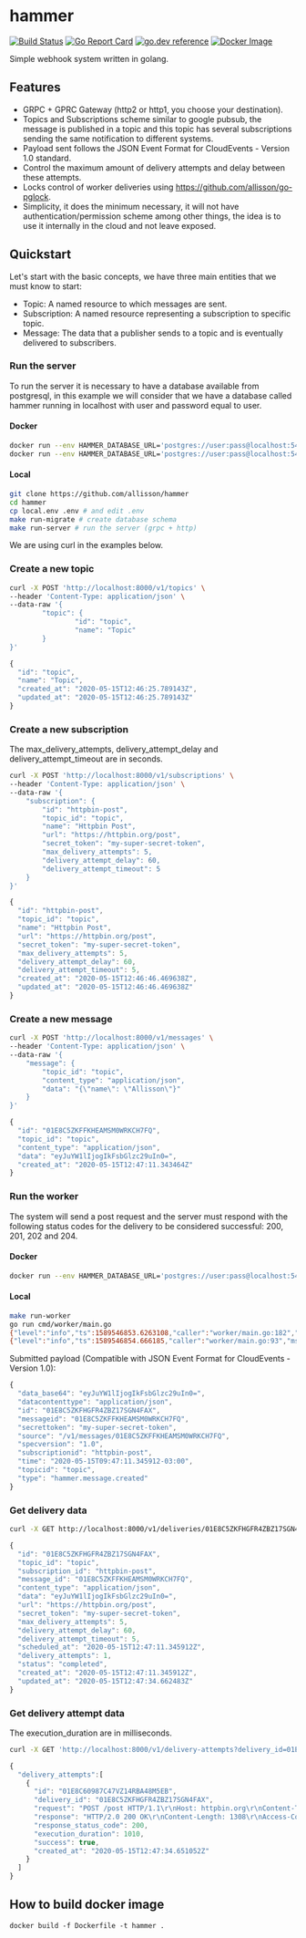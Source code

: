 # hammer
[![Build Status](https://github.com/allisson/hammer/workflows/tests/badge.svg)](https://github.com/allisson/hammer/actions)
[![Go Report Card](https://goreportcard.com/badge/github.com/allisson/hammer)](https://goreportcard.com/report/github.com/allisson/hammer)
[![go.dev reference](https://img.shields.io/badge/go.dev-reference-007d9c?logo=go&logoColor=white&style=flat-square)](https://pkg.go.dev/github.com/allisson/hammer)
[![Docker Image](https://img.shields.io/docker/cloud/build/allisson/hammer)](https://hub.docker.com/r/allisson/hammer)

Simple webhook system written in golang.

## Features

- GRPC + GPRC Gateway (http2 or http1, you choose your destination).
- Topics and Subscriptions scheme similar to google pubsub, the message is published in a topic and this topic has several subscriptions sending the same notification to different systems.
- Payload sent follows the JSON Event Format for CloudEvents - Version 1.0 standard.
- Control the maximum amount of delivery attempts and delay between these attempts.
- Locks control of worker deliveries using https://github.com/allisson/go-pglock.
- Simplicity, it does the minimum necessary, it will not have authentication/permission scheme among other things, the idea is to use it internally in the cloud and not leave exposed.

## Quickstart

Let's start with the basic concepts, we have three main entities that we must know to start:

- Topic: A named resource to which messages are sent.
- Subscription: A named resource representing a subscription to specific topic.
- Message: The data that a publisher sends to a topic and is eventually delivered to subscribers.

### Run the server

To run the server it is necessary to have a database available from postgresql, in this example we will consider that we have a database called hammer running in localhost with user and password equal to user.

#### Docker

```bash
docker run --env HAMMER_DATABASE_URL='postgres://user:pass@localhost:5432/hammer?sslmode=disable' allisson/hammer migrate # run database migrations
docker run --env HAMMER_DATABASE_URL='postgres://user:pass@localhost:5432/hammer?sslmode=disable' allisson/hammer server # run grpc server
```

#### Local

```bash
git clone https://github.com/allisson/hammer
cd hammer
cp local.env .env # and edit .env
make run-migrate # create database schema
make run-server # run the server (grpc + http)
```

We are using curl in the examples below.

### Create a new topic

```bash
curl -X POST 'http://localhost:8000/v1/topics' \
--header 'Content-Type: application/json' \
--data-raw '{
        "topic": {
                "id": "topic",
                "name": "Topic"
        }
}'
```

```javascript
{
  "id": "topic",
  "name": "Topic",
  "created_at": "2020-05-15T12:46:25.789143Z",
  "updated_at": "2020-05-15T12:46:25.789143Z"
}
```

### Create a new subscription

The max_delivery_attempts, delivery_attempt_delay and delivery_attempt_timeout are in seconds.

```bash
curl -X POST 'http://localhost:8000/v1/subscriptions' \
--header 'Content-Type: application/json' \
--data-raw '{
	"subscription": {
		"id": "httpbin-post",
		"topic_id": "topic",
		"name": "Httpbin Post",
		"url": "https://httpbin.org/post",
		"secret_token": "my-super-secret-token",
		"max_delivery_attempts": 5,
		"delivery_attempt_delay": 60,
		"delivery_attempt_timeout": 5
	}
}'
```

```javascript
{
  "id": "httpbin-post",
  "topic_id": "topic",
  "name": "Httpbin Post",
  "url": "https://httpbin.org/post",
  "secret_token": "my-super-secret-token",
  "max_delivery_attempts": 5,
  "delivery_attempt_delay": 60,
  "delivery_attempt_timeout": 5,
  "created_at": "2020-05-15T12:46:46.469638Z",
  "updated_at": "2020-05-15T12:46:46.469638Z"
}
```

### Create a new message

```bash
curl -X POST 'http://localhost:8000/v1/messages' \
--header 'Content-Type: application/json' \
--data-raw '{
	"message": {
		"topic_id": "topic",
		"content_type": "application/json",
		"data": "{\"name\": \"Allisson\"}"
	}
}'
```

```javascript
{
  "id": "01E8C5ZKFFKHEAMSM0WRKCH7FQ",
  "topic_id": "topic",
  "content_type": "application/json",
  "data": "eyJuYW1lIjogIkFsbGlzc29uIn0=",
  "created_at": "2020-05-15T12:47:11.343464Z"
}
```

###  Run the worker

The system will send a post request and the server must respond with the following status codes for the delivery to be considered successful: 200, 201, 202 and 204.

#### Docker

```bash
docker run --env HAMMER_DATABASE_URL='postgres://user:pass@localhost:5432/hammer?sslmode=disable' allisson/hammer worker
```

#### Local

```bash
make run-worker
go run cmd/worker/main.go
{"level":"info","ts":1589546853.6263108,"caller":"worker/main.go:182","msg":"worker-started"}
{"level":"info","ts":1589546854.666185,"caller":"worker/main.go:93","msg":"delivery-made","id":"01E8C5ZKFHGFR4ZBZ17SGN4FAX","topic_id":"topic","subscription_id":"httpbin-post","message_id":"01E8C5ZKFFKHEAMSM0WRKCH7FQ","status":"completed","attempts":1,"max_delivery_attempts":5}
```

Submitted payload (Compatible with JSON Event Format for CloudEvents - Version 1.0):

```javascript
{
  "data_base64": "eyJuYW1lIjogIkFsbGlzc29uIn0=",
  "datacontenttype": "application/json",
  "id": "01E8C5ZKFHGFR4ZBZ17SGN4FAX",
  "messageid": "01E8C5ZKFFKHEAMSM0WRKCH7FQ",
  "secrettoken": "my-super-secret-token",
  "source": "/v1/messages/01E8C5ZKFFKHEAMSM0WRKCH7FQ",
  "specversion": "1.0",
  "subscriptionid": "httpbin-post",
  "time": "2020-05-15T09:47:11.345912-03:00",
  "topicid": "topic",
  "type": "hammer.message.created"
}
```

### Get delivery data

```bash
curl -X GET http://localhost:8000/v1/deliveries/01E8C5ZKFHGFR4ZBZ17SGN4FAX
```

```javascript
{
  "id": "01E8C5ZKFHGFR4ZBZ17SGN4FAX",
  "topic_id": "topic",
  "subscription_id": "httpbin-post",
  "message_id": "01E8C5ZKFFKHEAMSM0WRKCH7FQ",
  "content_type": "application/json",
  "data": "eyJuYW1lIjogIkFsbGlzc29uIn0=",
  "url": "https://httpbin.org/post",
  "secret_token": "my-super-secret-token",
  "max_delivery_attempts": 5,
  "delivery_attempt_delay": 60,
  "delivery_attempt_timeout": 5,
  "scheduled_at": "2020-05-15T12:47:11.345912Z",
  "delivery_attempts": 1,
  "status": "completed",
  "created_at": "2020-05-15T12:47:11.345912Z",
  "updated_at": "2020-05-15T12:47:34.662483Z"
}
```

### Get delivery attempt data

The execution_duration are in milliseconds.

```bash
curl -X GET 'http://localhost:8000/v1/delivery-attempts?delivery_id=01E8C5ZKFHGFR4ZBZ17SGN4FAX'
```

```javascript
{
  "delivery_attempts":[
    {
      "id": "01E8C60987C47VZ14RBA48M5EB",
      "delivery_id": "01E8C5ZKFHGFR4ZBZ17SGN4FAX",
      "request": "POST /post HTTP/1.1\r\nHost: httpbin.org\r\nContent-Type: application/json\r\n\r\n{\"specversion\":\"1.0\",\"type\":\"hammer.message.created\",\"source\":\"/v1/messages/01E8C5ZKFFKHEAMSM0WRKCH7FQ\",\"id\":\"01E8C5ZKFHGFR4ZBZ17SGN4FAX\",\"time\":\"2020-05-15T09:47:11.345912-03:00\",\"secrettoken\":\"my-super-secret-token\",\"messageid\":\"01E8C5ZKFFKHEAMSM0WRKCH7FQ\",\"subscriptionid\":\"httpbin-post\",\"topicid\":\"topic\",\"datacontenttype\":\"application/json\",\"data_base64\":\"eyJuYW1lIjogIkFsbGlzc29uIn0=\"}",
      "response": "HTTP/2.0 200 OK\r\nContent-Length: 1308\r\nAccess-Control-Allow-Credentials: true\r\nAccess-Control-Allow-Origin: *\r\nContent-Type: application/json\r\nDate: Fri, 15 May 2020 12:47:34 GMT\r\nServer: gunicorn/19.9.0\r\n\r\n{\n  \"args\": {}, \n  \"data\": \"{\\\"specversion\\\":\\\"1.0\\\",\\\"type\\\":\\\"hammer.message.created\\\",\\\"source\\\":\\\"/v1/messages/01E8C5ZKFFKHEAMSM0WRKCH7FQ\\\",\\\"id\\\":\\\"01E8C5ZKFHGFR4ZBZ17SGN4FAX\\\",\\\"time\\\":\\\"2020-05-15T09:47:11.345912-03:00\\\",\\\"secrettoken\\\":\\\"my-super-secret-token\\\",\\\"messageid\\\":\\\"01E8C5ZKFFKHEAMSM0WRKCH7FQ\\\",\\\"subscriptionid\\\":\\\"httpbin-post\\\",\\\"topicid\\\":\\\"topic\\\",\\\"datacontenttype\\\":\\\"application/json\\\",\\\"data_base64\\\":\\\"eyJuYW1lIjogIkFsbGlzc29uIn0=\\\"}\", \n  \"files\": {}, \n  \"form\": {}, \n  \"headers\": {\n    \"Accept-Encoding\": \"gzip\", \n    \"Content-Length\": \"391\", \n    \"Content-Type\": \"application/json\", \n    \"Host\": \"httpbin.org\", \n    \"User-Agent\": \"Go-http-client/2.0\", \n    \"X-Amzn-Trace-Id\": \"Root=1-5ebe8f66-7cd7a3a08196283065db25d0\"\n  }, \n  \"json\": {\n    \"data_base64\": \"eyJuYW1lIjogIkFsbGlzc29uIn0=\", \n    \"datacontenttype\": \"application/json\", \n    \"id\": \"01E8C5ZKFHGFR4ZBZ17SGN4FAX\", \n    \"messageid\": \"01E8C5ZKFFKHEAMSM0WRKCH7FQ\", \n    \"secrettoken\": \"my-super-secret-token\", \n    \"source\": \"/v1/messages/01E8C5ZKFFKHEAMSM0WRKCH7FQ\", \n    \"specversion\": \"1.0\", \n    \"subscriptionid\": \"httpbin-post\", \n    \"time\": \"2020-05-15T09:47:11.345912-03:00\", \n    \"topicid\": \"topic\", \n    \"type\": \"hammer.message.created\"\n  }, \n  \"origin\": \"177.37.153.46\", \n  \"url\": \"https://httpbin.org/post\"\n}\n",
      "response_status_code": 200,
      "execution_duration": 1010,
      "success": true,
      "created_at": "2020-05-15T12:47:34.651052Z"
    }
  ]
}
```

## How to build docker image

```
docker build -f Dockerfile -t hammer .
```
